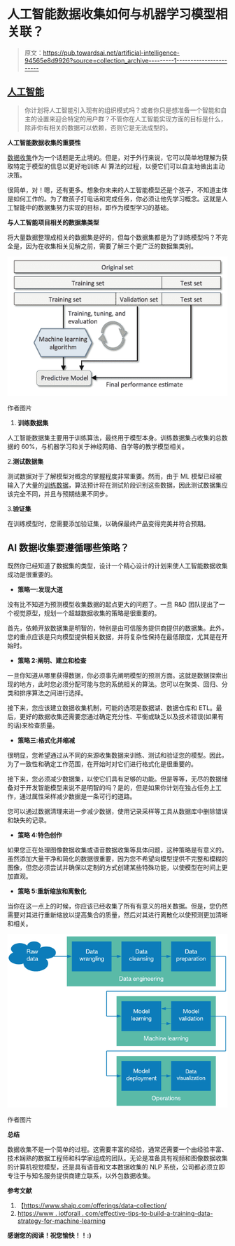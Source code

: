 # 人工智能数据收集如何与机器学习模型相关联？

> 原文：<https://pub.towardsai.net/artificial-intelligence-94565e8d9926?source=collection_archive---------1----------------------->

## [人工智能](https://towardsai.net/p/category/artificial-intelligence)

> 你计划将人工智能引入现有的组织模式吗？或者你只是想准备一个智能和自主的设置来迎合特定的用户群？不管你在人工智能实现方面的目标是什么，除非你有相关的数据可以依赖，否则它是无法成型的。

**人工智能数据收集的重要性**

[数据收集](https://www.shaip.com/offerings/data-collection/)作为一个话题是无止境的。但是，对于外行来说，它可以简单地理解为获取特定于模型的信息以更好地训练 AI 算法的过程，以便它们可以自主地做出主动决策。

很简单，对！嗯，还有更多。想象你未来的人工智能模型还是个孩子，不知道主体是如何工作的。为了教孩子打电话和完成任务，你必须让他先学习概念。这就是人工智能中的数据集努力实现的目标，即作为模型学习的基础。

**与人工智能项目相关的数据集类型**

将大量数据整理成相关的数据集是好的，但每个数据集都是为了训练模型吗？不完全是，因为在收集相关见解之前，需要了解三个更广泛的数据集类别。

![](img/6cce19ed54f69c10a0199c9fa02c8705.png)

作者图片

1.  **训练数据集**

人工智能数据集主要用于训练算法，最终用于模型本身。训练数据集占收集的总数据的 60%，与机器学习和关于神经网络、自学等的教学模型相关。

2.**测试数据集**

测试数据对于了解模型对概念的掌握程度非常重要。然而，由于 ML 模型已经被输入了大量的[训练数据](https://www.iotforall.com/effective-tips-to-build-a-training-data-strategy-for-machine-learning)，算法预计将在测试阶段识别这些数据，因此测试数据集应该完全不同，并且与预期结果不同步。

3.**验证集**

在训练模型时，您需要添加验证集，以确保最终产品变得完美并符合预期。

## **AI 数据收集要遵循哪些策略？**

既然你已经知道了数据集的类型，设计一个精心设计的计划来使人工智能数据收集成功是很重要的。

*   **策略一:发现大道**

没有比不知道为预测模型收集数据的起点更大的问题了。一旦 R&D 团队提出了一个视觉原型，规划一个超越数据收集的策略是很重要的。

首先，依赖开放数据集是明智的，特别是由可信服务提供商提供的数据集。此外，您的重点应该是只向模型提供相关数据，并将复杂性保持在最低限度，尤其是在开始时。

*   **策略 2:阐明、建立和检查**

一旦你知道从哪里获得数据，你必须事先阐明模型的预测方面。这就是数据探索出现的地方，此时您必须分配可能与您的系统相关的算法。您可以在聚类、回归、分类和排序算法之间进行选择。

接下来，您应该建立数据收集机制，可能的选项是数据湖、数据仓库和 ETL。最后，更好的数据收集还需要您通过确定充分性、平衡或缺乏以及技术错误(如果有的话)来检查质量。

*   **策略三:格式化并缩减**

很明显，您希望通过从不同的来源收集数据来训练、测试和验证您的模型。因此，为了一致性和确定工作范围，在开始时对它们进行格式化是很重要的。

接下来，您必须减少数据集，以使它们具有足够的功能。但是等等，无尽的数据储备对于开发智能模型来说不是明智的吗？是的，但是如果你计划在独占任务上工作，通过属性采样减少数据是一条可行的道路。

您可以通过数据清理来进一步减少数据，使用记录采样等工具从数据库中删除错误和缺失的记录。

*   **策略 4:特色创作**

如果您正在处理图像数据收集或语音数据收集等具体问题，这种策略是有意义的。虽然添加大量干净和简化的数据很重要，因为您不希望向模型提供不完整和模糊的图像，但您必须尝试并确保以定制的方式创建某些特殊功能，以使模型在时间上更加直观。

*   **策略 5:重新缩放和离散化**

当你在这一点上的时候，你应该已经收集了所有有意义的相关数据。但是，您仍然需要对其进行重新缩放以提高集合的质量，然后对其进行离散化以使预测更加清晰和相关。

![](img/14151273cc62e5ef46e44ec2030ae4de.png)

作者图片

**总结**

数据收集不是一个简单的过程。这需要丰富的经验，通常还需要一个由经验丰富、技术娴熟的数据工程师和科学家组成的团队。无论是准备具有视频和图像数据收集的计算机视觉模型，还是具有语音和文本数据收集的 NLP 系统，公司都必须立即专注于与知名服务提供商建立联系，以外包数据收集。

**参考文献**

1.  【https://www.shaip.com/offerings/data-collection/ 
2.  [https://www . iotforall . com/effective-tips-to-build-a-training-data-strategy-for-machine-learning](https://www.iotforall.com/effective-tips-to-build-a-training-data-strategy-for-machine-learning)

**感谢您的阅读！祝您愉快！！:)**